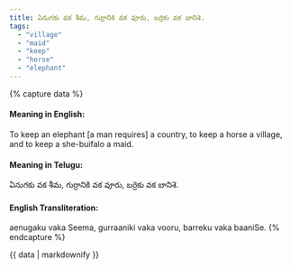 ```yaml
---
title: ఏనుగకు వక శీమ, గుర్రానికి వక వూరు, బర్రెకు వక బానిశె.
tags:
  - "village"
  - "maid"
  - "keep"
  - "horse"
  - "elephant"
---
```


{% capture data %}
#### Meaning in English:
To keep an elephant [a man requires] a country, to keep a horse a village, and to keep a she-buifalo a maid.

#### Meaning in Telugu:
ఏనుగకు వక శీమ, గుర్రానికి వక వూరు, బర్రెకు వక బానిశె.

#### English Transliteration:
aenugaku vaka Seema, gurraaniki vaka vooru, barreku vaka baaniSe.
{% endcapture %}

{{ data | markdownify }}

